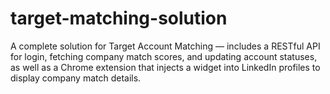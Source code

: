 # target-matching-solution
A complete solution for Target Account Matching — includes a RESTful API for login, fetching company match scores, and updating account statuses, as well as a Chrome extension that injects a widget into LinkedIn profiles to display company match details.
